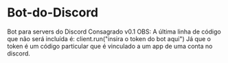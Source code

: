 # Bot-do-Discord
Bot para servers do Discord
Consagrado v0.1
OBS: A última linha de código que não será incluída é:
client.run("insira o token do bot aqui")
Já que o token é um código particular que é vinculado a um app de uma conta no discord.
